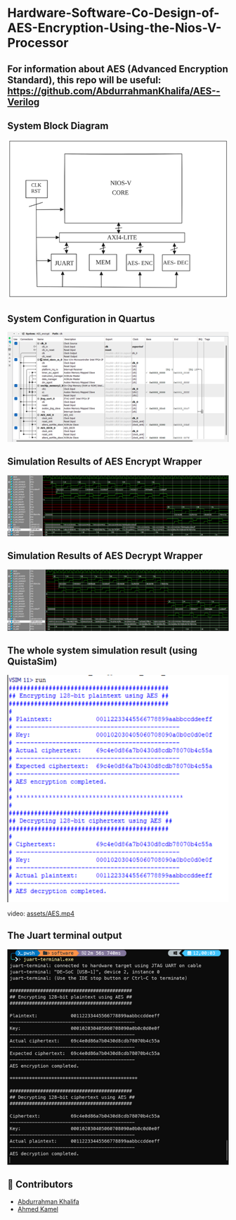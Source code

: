 # Hardware-Software-Co-Design-of-AES-Encryption-Using-the-Nios-V-Processor
## For information about AES (Advanced Encryption Standard), this repo will be useful: https://github.com/AbdurrahmanKhalifa/AES--Verilog

## System Block Diagram
![System Block Diagram](assets/System%20Block%20Diagram.png)

## System Configuration in Quartus
![System Configuration in Quartus](assets/System%20Configuration%20in%20Quartus.png)

## Simulation Results of AES Encrypt Wrapper
![Simulation Results of AES Decrypt Wrapper](assets/Simulation%20Results%20of%20AES%20Encrypt%20Wrapper.png)

## Simulation Results of AES Decrypt Wrapper
![Simulation Results of AES Decrypt Wrapper](assets/Simulation%20Results%20of%20AES%20Decrypt%20Wrapper.png)

## The whole system simulation result (using QuistaSim)
![](assets/Simulation%20Result%20of%20the%20whole%20system.png)

video: [assets/AES.mp4](assets/AES.mp4)

## The Juart terminal output
![](assets/Juart%20terminal%20output.png)

## 👥 Contributors

- [Abdurrahman Khalifa](https://github.com/AbdurrahmanKhalifa)
- [Ahmed Kamel](https://github.com/ahmd-kamel)
